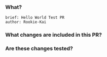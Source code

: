 
<!--
Thanks for opening a pull request!
If this is your first pull request you can find detailed information on how 
to contribute here:
  * [贡献规范](https://github.com/datawhalechina/whale-starry/blob/main/stl/README.md#4%E8%A7%84%E8%8C%83)

Rename your pr title:
    [Team_Task]: Your Custom Title.

-->

### What?

<!--
- brief: 描述本次pr的内容简介
- author: 作者 
-->

    brief: Hello World Test PR
    author: Rookie-Kai


### What changes are included in this PR?

<!--
当前pr包含了哪些文件变更?
-->

### Are these changes tested?

<!--
是否对编写的代码进行过测试？
或者
是否对学习的开源项目测试？
-->
